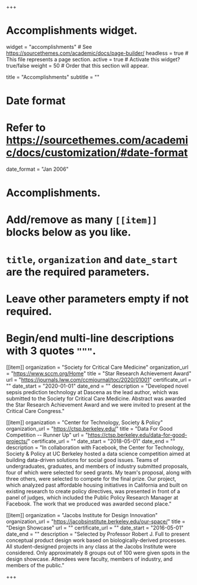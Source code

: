 +++
# Accomplishments widget.
widget = "accomplishments"  # See https://sourcethemes.com/academic/docs/page-builder/
headless = true  # This file represents a page section.
active = true  # Activate this widget? true/false
weight = 50  # Order that this section will appear.

title = "Accomplish&shy;ments"
subtitle = ""

# Date format
#   Refer to https://sourcethemes.com/academic/docs/customization/#date-format
date_format = "Jan 2006"

# Accomplishments.
#   Add/remove as many `[[item]]` blocks below as you like.
#   `title`, `organization` and `date_start` are the required parameters.
#   Leave other parameters empty if not required.
#   Begin/end multi-line descriptions with 3 quotes `"""`.

[[item]]
  organization = "Society for Critical Care Medicine"
  organization_url = "https://www.sccm.org/Home"
  title = "Star Research Achievement Award"
  url = "https://journals.lww.com/ccmjournal/toc/2020/01001"
  certificate_url = ""
  date_start = "2020-01-01"
  date_end = ""
  description = "Developed novel sepsis prediction technology at Dascena as the lead author, which was submitted to the Society for Critical Care Medicine. Abstract was awarded the Star Research Achievement Award and we were invited to present at the Critical Care Congress."

[[item]]
  organization = "Center for Technology, Society & Policy"
  organization_url = "https://ctsp.berkeley.edu/"
  title = "Data For Good Competition -- Runner Up"
  url = "https://ctsp.berkeley.edu/data-for-good-projects/"
  certificate_url = ""
  date_start = "2018-05-01"
  date_end = ""
  description = "In collaboration with Facebook, the Center for Technology, Society & Policy at UC Berkeley hosted a data science competition aimed at building data-driven solutions for social good issues. Teams of undergraduates, graduates, and members of industry submitted proposals, four of which were selected for seed grants. My team's proposal, along with three others, were selected to compete for the final prize. Our project, which analyzed past affordable housing initiatives in California and built on existing research to create policy directives, was presented in front of a panel of judges, which included the Public Policy Research Manager at Facebook. The work that we produced was awarded second place."
  
[[item]]
  organization = "Jacobs Institute for Design Innovation"
  organization_url = "https://jacobsinstitute.berkeley.edu/our-space/"
  title = "Design Showcase"
  url = ""
  certificate_url = ""
  date_start = "2016-05-01"
  date_end = ""
  description = "Selected by Professor Robert J. Full to present conceptual product design work based on biologically-derived processes. All student-designed projects in any class at the Jacobs Institute were considered. Only approximately 8 groups out of 100 were given spots in the design showcase. Attendees were faculty, members of industry, and members of the public."

+++
